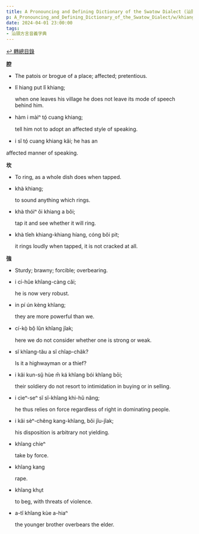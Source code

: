 ```yaml
---
title: A Pronouncing and Defining Dictionary of the Swatow Dialect (汕頭方言音義字典) / khiang
p: A_Pronouncing_and_Defining_Dictionary_of_the_Swatow_Dialect/w/khiang
date: 2024-04-01 23:00:00
tags: 
- 汕頭方言音義字典
---
```


[↩️ 轉總目錄](/A_Pronouncing_and_Defining_Dictionary_of_the_Swatow_Dialect)


**腔**
- The patois or brogue of a place; affected; pretentious.

- lî hiang put lî khiang;

  when one leaves his village he does not leave its mode of speech behind him.

- hàm i màiⁿ tó̤ cuang khiang;

  tell him not to adopt an affected style of speaking.

- i sĭ tó̤ cuang khiang kâi; he has an

affected manner of speaking.

**坎**
- To ring, as a whole dish does when tapped.

- khà khiang;

  to sound anything which rings.

- khà thóiⁿ ŏi khiang a bŏi;

  tap it and see whether it will ring.

- khà tîeh khiang-khiang híang, cóng bŏi pit;

  it rings loudly when tapped, it is not cracked at all.

**強**
- Sturdy; brawny; forcible; overbearing.

- i cí-hûe khîang-càng căi;

  he is now very robust.

- in pí ún kèng khîang;

  they are more powerful than we.

- cí-kò̤ bô̤ lŭn khîang jîak;

  here we do not consider whether one is strong or weak.

- sĭ khîang-tău a sĭ chîap-châk?

  Is it a highwayman or a thief?

- i kâi kun-sṳ̆ hùe m̄ ká khîang bói khîang bōi;

  their soldiery do not resort to intimidation in buying or in selling.

- i cìeⁿ-seⁿ sĭ sĭ-khîang khi-hŭ nâng;

  he thus relies on force regardless of right in dominating people.

- i kâi sèⁿ-chêng kang-khîang, bŏi jîu-jîak;

  his disposition is arbitrary not yielding.

- khîang chíeⁿ

  take by force.

- khîang kang

  rape.

- khîang khṳt

  to beg, with threats of violence.

- a-tĭ khîang kùe a-hiaⁿ

  the younger brother overbears the elder.